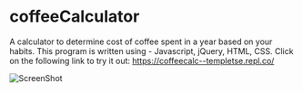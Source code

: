 # coffeeCalculator
A calculator to determine cost of coffee spent in a year based on your habits. 
This program is written using - Javascript, jQuery, HTML, CSS.
Click on the following link to try it out: 
https://coffeecalc--templetse.repl.co/

![ScreenShot](https://raw.githubusercontent.com/coffeeCalculator/coffee.jpg)

